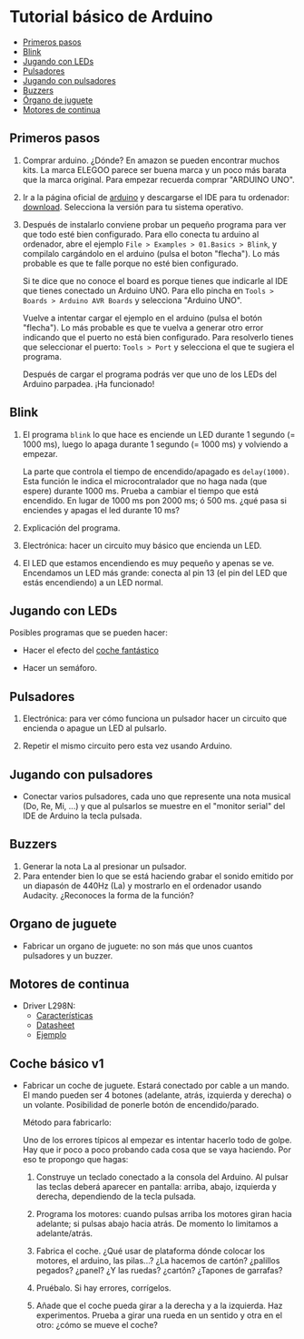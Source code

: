 # Tutorial básico de Arduino

* [Primeros pasos](#basico)
* [Blink](#tst_blink)
* [Jugando con LEDs](#tst_blink_variaciones)
* [Pulsadores](#tst_pulsadores)
* [Jugando con pulsadores](#tst_pulsadores_ejemplo)
* [Buzzers](#tst_buzzer)
* [Órgano de juguete](#organo)
* [Motores de continua](#motoresDC)


## <a name="basico"></a>Primeros pasos

1. Comprar arduino. ¿Dónde? En amazon se pueden encontrar muchos kits. La
   marca ELEGOO parece ser buena marca y un poco más barata que la marca
   original. Para empezar recuerda comprar "ARDUINO UNO".


2. Ir a la página oficial de [arduino](https://www.arduino.cc/) y descargarse
   el IDE para tu ordenador: [download](https://www.arduino.cc/en/software).
   Selecciona la versión para tu sistema operativo. 

3. Después de instalarlo conviene probar un pequeño programa para ver que todo
   esté bien configurado. Para ello conecta tu arduino al ordenador, abre el 
   ejemplo `File > Examples > 01.Basics > Blink`, y compilalo cargándolo en el
   arduino (pulsa el boton "flecha"). Lo más probable es que te falle porque
   no esté bien configurado.

   Si te dice que no conoce el board es porque tienes que indicarle al IDE que
   tienes conectado un Arduino UNO. Para ello pincha en 
   `Tools > Boards > Arduino AVR Boards` y selecciona "Arduino UNO".

    Vuelve a intentar cargar el ejemplo en el arduino (pulsa el botón
    "flecha").  Lo más probable es que te vuelva a generar otro error
    indicando que el puerto no está bien configurado. Para resolverlo tienes
    que seleccionar el puerto: `Tools > Port` y selecciona el que te sugiera
    el programa.

    Después de cargar el programa podrás ver que uno de los LEDs del Arduino
    parpadea. ¡Ha funcionado! 



## <a name="tst_blink"></a>Blink
1. El programa `blink` lo que hace es enciende un LED durante 1 segundo (= 1000
   ms), luego lo apaga durante 1 segundo (= 1000 ms) y volviendo a empezar.

   La parte que controla el tiempo de encendido/apagado es `delay(1000)`. Esta
   función le indica el microcontralador que no haga nada (que espere) durante
   1000 ms. Prueba a cambiar el tiempo que está encendido. En lugar de 1000 ms
   pon 2000 ms; ó 500 ms. ¿qué pasa si enciendes y apagas el led durante 10
   ms?

2. Explicación del programa.

3. Electrónica: hacer un circuito muy básico que encienda un LED.

4. El LED que estamos encendiendo es muy pequeño y apenas se ve. Encendamos un
   LED más grande: conecta al pin 13 (el pin del LED que estás encendiendo) a
   un LED normal.


## <a name="tst_blink_variaciones"></a>Jugando con LEDs

Posibles programas que se pueden hacer:

* Hacer el efecto del [coche
  fantástico](https://www.youtube.com/watch?v=c4M-GAS4cWE)

* Hacer un semáforo.


## <a name="tst_pulsadores"></a>Pulsadores

1. Electrónica: para ver cómo funciona un pulsador hacer un circuito que
   encienda o apague un LED al pulsarlo.

2. Repetir el mismo circuito pero esta vez usando Arduino.


## <a name="tst_pulsadores_ejemplo"></a>Jugando con pulsadores

* Conectar varios pulsadores, cada uno que represente una nota musical (Do,
  Re, Mi, ...) y que al pulsarlos se muestre en el "monitor serial" del IDE
  de Arduino la tecla pulsada.

## <a name="tst_buzzer"></a>Buzzers

1. Generar la nota La al presionar un pulsador. 
2. Para entender bien lo que se está haciendo grabar el sonido emitido por un
   diapasón de 440Hz (La) y mostrarlo en el ordenador usando Audacity.
   ¿Reconoces la forma de la función?

## <a name="organo"></a>Organo de juguete

* Fabricar un organo de juguete: no son más que unos cuantos pulsadores 
  y un buzzer.




## <a name="motoresDC"></a>Motores de continua

* Driver L298N: 
    * [Características](https://components101.com/modules/l293n-motor-driver-module)
    * [Datasheet](doc/L298_datasheet.pdf)
    * [Ejemplo](https://www.instructables.com/L298N-MOTOR-DRIVER-MODULE/) 


## <a name="cocheBasico"></a>Coche básico v1

* Fabricar un coche de juguete. Estará conectado por cable a un mando. El
  mando pueden ser 4 botones (adelante, atrás, izquierda y derecha) o un
  volante. Posibilidad de ponerle botón de encendido/parado.

  Método para fabricarlo: 

  Uno de los errores típicos al empezar es intentar hacerlo todo de golpe. Hay
  que ir poco a poco probando cada cosa que se vaya haciendo. Por eso te
  propongo que hagas:

  1. Construye un teclado conectado a la consola del Arduino. Al pulsar las
     teclas deberá aparecer en pantalla: arriba, abajo, izquierda y derecha,
     dependiendo de la tecla pulsada.

  2. Programa los motores: cuando pulsas arriba los motores giran hacia
     adelante; si pulsas abajo hacia atrás. De momento lo limitamos a
     adelante/atrás.

  3. Fabrica el coche. ¿Qué usar de plataforma dónde colocar los motores, el
     arduino, las pilas...? ¿La hacemos de cartón? ¿palillos pegados? ¿panel?
     ¿Y las ruedas? ¿cartón? ¿Tapones de garrafas?
 
  4. Pruébalo. Si hay errores, corrígelos.

  5. Añade que el coche pueda girar a la derecha y a la izquierda. Haz
     experimentos. Prueba a girar una rueda en un sentido y otra en el otro:
     ¿cómo se mueve el coche?



